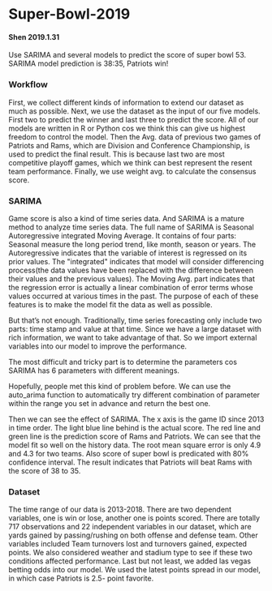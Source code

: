 # Super-Bowl-2019
#### Shen 2019.1.31
Use SARIMA and several models to predict the score of super bowl 53. SARIMA model prediction is 38:35, Patriots win!

### Workflow
First, we collect different kinds of information to extend our dataset as much as possible. Next, we use the dataset as the input of our five models. First two to predict the winner and last three to predict the score. All of our models are written in R or Python cos we think this can give us highest freedom to control the model. Then the Avg. data of previous two games of Patriots and Rams, which are Division and Conference Championship, is used to predict the final result. This is because last two are most competitive playoff games, which we think can best represent the resent team performance. Finally, we use weight avg. to calculate the consensus score.

### SARIMA
Game score is also a kind of time series data. And SARIMA is a mature method to analyze time series data. The full name of SARIMA is Seasonal Autoregressive integrated Moving Average. It contains of four parts: Seasonal measure the long period trend, like month, season or years. The Autoregressive indicates that the variable of interest is regressed on its prior values. The "integrated" indicates that model will consider differencing process(the data values have been replaced with the difference between their values and the previous values). The Moving Avg. part indicates that the regression error is actually a linear combination of error terms whose values occurred at various times in the past. The purpose of each of these features is to make the model fit the data as well as possible.

But that’s not enough. Traditionally, time series forecasting only include two parts: time stamp and value at that time. Since we have a large dataset with rich information, we want to take advantage of that. So we import external variables into our model to improve the performance.

The most difficult and tricky part is to determine the parameters cos SARIMA has 6 parameters with different meanings. 

Hopefully, people met this kind of problem before. We can use the auto_arima function to automatically try different combination of parameter within the range you set in advance and return the best one.  

Then we can see the effect of SARIMA. The x axis is the game ID since 2013 in time order. The light blue line behind is the actual score. The red line and green line is the prediction score of Rams and Patriots. We can see that the model fit so well on the history data. The root mean square error is only 4.9 and 4.3 for two teams. Also score of super bowl is predicated with 80% confidence interval. The result indicates that Patriots will beat Rams with the score of 38 to 35.

### Dataset
The time range of our data is 2013-2018. There are two dependent variables, one is win or lose, another one is points scored. There are totally 717 observations and 22 independent variables in our dataset, which are yards gained by passing/rushing on both offense and defense team. Other variables included Team turnovers lost and turnovers gained, expected points. We also considered weather and stadium type to see if these two conditions affected performance. Last but not least, we added las vegas betting odds into our model. We used the latest points spread in our model, in which case Patriots is 2.5- point favorite.
